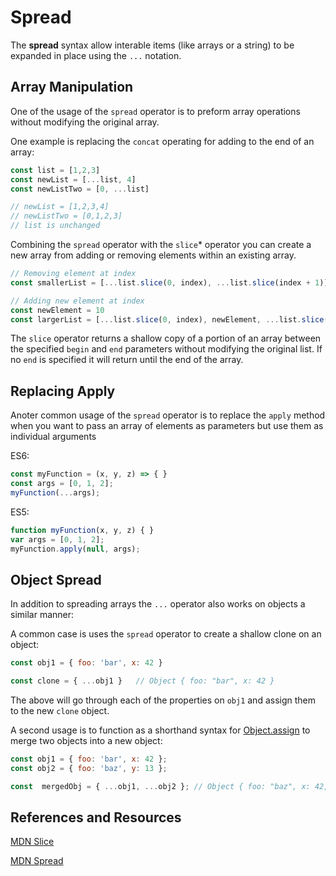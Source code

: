 # Spread

The **spread** syntax allow interable items (like arrays or a string) to be expanded in place using the `...` notation.


## Array Manipulation

One of the usage of the `spread` operator is to preform array operations without modifying the original array.

One example is replacing the `concat` operating for adding to the end of an array:

```javascript 1.8
const list = [1,2,3]
const newList = [...list, 4]
const newListTwo = [0, ...list]

// newList = [1,2,3,4] 
// newListTwo = [0,1,2,3]
// list is unchanged
```

Combining the `spread` operator with the `slice`&#42; operator you can create a new array from adding or removing elements
within an existing array.

```javascript 1.8
// Removing element at index
const smallerList = [...list.slice(0, index), ...list.slice(index + 1)]
```

```javascript 1.8
// Adding new element at index
const newElement = 10
const largerList = [...list.slice(0, index), newElement, ...list.slice(index)]
```

 The `slice` operator returns a shallow copy of a portion of an array between the specified `begin` and `end` parameters
 without modifying the original list. If no `end` is specified it will return until the end of the array.

## Replacing Apply

Anoter common usage of the `spread` operator is to replace the `apply` method when you want to pass an array of elements
as parameters but use them as individual arguments

ES6:
```javascript 1.8
const myFunction = (x, y, z) => { }
const args = [0, 1, 2];
myFunction(...args);
```

ES5:
```javascript 1.8
function myFunction(x, y, z) { }
var args = [0, 1, 2];
myFunction.apply(null, args);
```

## Object Spread

In addition to spreading arrays the `...` operator also works on objects a similar manner:

A common case is uses the `spread` operator to create a shallow clone on an object:

```javascript 1.8
const obj1 = { foo: 'bar', x: 42 }

const clone = { ...obj1 }   // Object { foo: "bar", x: 42 }
```

The above will go through each of the properties on `obj1` and assign them to the new `clone` object. 

A second usage is to function as a shorthand syntax for [Object.assign](https://developer.mozilla.org/en-US/docs/Web/JavaScript/Reference/Global_Objects/Object/assign)
to merge two objects into a new object:

```javascript 1.8
const obj1 = { foo: 'bar', x: 42 };
const obj2 = { foo: 'baz', y: 13 };

const  mergedObj = { ...obj1, ...obj2 }; // Object { foo: "baz", x: 42, y: 13 }
```




## References and Resources
[MDN Slice](https://developer.mozilla.org/en-US/docs/Web/JavaScript/Reference/Global_Objects/Array/slice)

[MDN Spread](https://developer.mozilla.org/en-US/docs/Web/JavaScript/Reference/Operators/Spread_operator)